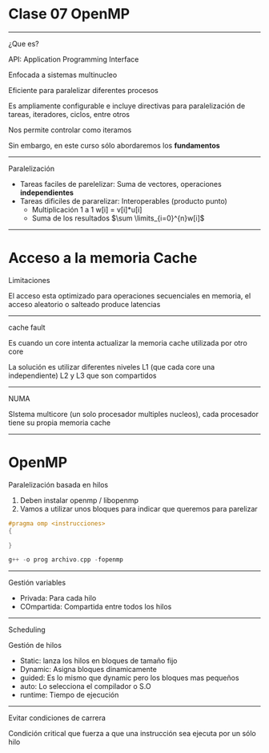 # Clase 07 OpenMP

---

¿Que es?

API: Application Programming Interface

Enfocada a sistemas multinucleo

Eficiente para paralelizar diferentes procesos

Es ampliamente configurable e incluye directivas para paralelización de tareas, iteradores, ciclos, entre otros

Nos permite controlar como iteramos

Sin embargo, en este curso sólo abordaremos los **fundamentos**

---

Paralelización

- Tareas faciles de parelelizar: Suma de vectores, operaciones **independientes**
- Tareas dificiles de pararelizar: Interoperables (producto punto)
    - Multiplicación 1 a 1 w[i] = v[i]*u[i]
    - Suma de los resultados  $\sum \limits_{i=0}^{n}w[i]$

---

# Acceso a la memoria Cache

Limitaciones

El acceso esta optimizado para operaciones secuenciales en memoria, el acceso aleatorio o salteado produce latencias

---

cache fault

Es cuando un core intenta actualizar la memoria cache utilizada por otro core

La solución es utilizar diferentes niveles L1 (que cada core una independiente) L2 y L3 que son compartidos

---

NUMA

SIstema multicore (un solo procesador multiples nucleos), cada procesador tiene su propia memoria cache

---

# OpenMP

Paralelización basada en hilos

1. Deben instalar openmp / libopenmp
2. Vamos a utilizar unos bloques para indicar que queremos para parelizar

```cpp
#pragma omp <instrucciones>
{

}
```

```cpp
g++ -o prog archivo.cpp -fopenmp
```

---

Gestión variables

- Privada: Para cada hilo
- COmpartida: Compartida entre todos los hilos

---

Scheduling

Gestión de hilos

- Static: lanza los hilos en bloques de tamaño fijo
- Dynamic: Asigna bloques dinamicamente
- guided: Es lo mismo que dynamic pero los bloques mas pequeños
- auto: Lo selecciona el compilador o S.O
- runtime: Tiempo de ejecución

---

Evitar condiciones de carrera

Condición critical que fuerza a que una instrucción sea ejecuta por un sólo hilo